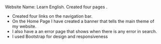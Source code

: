 Website Name: Learn English.
Created four pages .
* Created four links on the navigation bar.
* On the Home Page I have created a banner that tells the main theme of my website.
* I also have a an error page that shows when there is any error in search.
* I used Bootstrap for design and responsiveness
